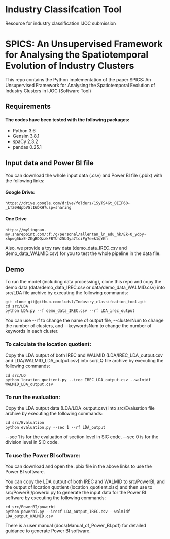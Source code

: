 # Industry Classifcation Tool

Resource for industry classification IJOC submission

# SPICS: An Unsupervised Framework for Analysing the Spatiotemporal Evolution of Industry Clusters 

This repo contains the Python implementation of the paper SPICS: An Unsupervised Framework for Analysing the Spatiotemporal Evolution of Industry Clusters in IJOC (Software Tool)

## Requirements

#### The codes have been tested with the following packages:
* Python 3.6
* Gensim 3.8.1
* spaCy 2.3.2
* pandas 0.25.1


## Input data and Power BI file 

You can download the whole input data (.csv) and Power BI file (.pbix) with the following links:

#### Google Drive:

```
https://drive.google.com/drive/folders/1SyTS4Gt_0IIF60-_LTZ0HdpbVGlI6DRH?usp=sharing
```
#### One Drive
```
https://mylingnan-my.sharepoint.com/:f:/g/personal/allentan_ln_edu_hk/Ek-O_ydpy-xApwg5bxE-ZKgBDQzzkFBTUh25b4ya7tciPg?e=k1qYKh
```

Also, we provide a toy raw data (demo_data_IREC.csv and demo_data_WALMID.csv) for you to test the whole pipeline in the data file.

## Demo

To run the model (including data processing), clone this repo and copy the demo data (data/demo_data_IREC.csv or data/demo_data_WALMID.csv) into src/LDA file archive by executing the following commands:

``` 
git clone git@github.com:ludsl/Industry_classifcation_tool.git
cd src/LDA
python LDA.py --f demo_data_IREC.csv --rf LDA_irec_output
```

You can use --rf to change the name of output file, --clusterNum to change the number of clusters, and --keywordsNum to change the number of keywords in each cluster. 

### To calculate the location quotient:
Copy the LDA output of both IREC and WALMID (LDA/IREC_LDA_output.csv and LDA/WALMID_LDA_output.csv) into scr/LQ file archive by executing the following commands:

```
cd src/LQ
python location_quotient.py --irec IREC_LDA_output.csv --walmidf WALMID_LDA_output.csv
```

### To run the evaluation:

Copy the LDA output data (LDA/LDA_output.csv) into src/Evaluation file archive by executing the following commands:

``` 
cd src/Evaluation
python evaluation.py --sec 1 --rf LDA_output
``` 
--sec 1 is for the evaluation of section level in SIC code, --sec 0 is for the division level in SIC code. 

### To use the Power BI software:

You can download and open the .pbix file in the above links to use the Power BI software.

You can copy the LDA output of both IREC and WALMID to src/PowerBI, and the output of location quotient (location_quotient.xlsx) and then use to src/PowerBI/powerbi.py to generate the input data for the Power BI software by executing the following commands:

```
cd src/PowerBI/powerbi
python powerbi.py --irecf LDA_output_IREC.csv --walmidf LDA_output_WALMID.csv
```

There is a user manual (docs/Manual_of_Power_BI.pdf) for detailed guidance to generate Power BI software. 


